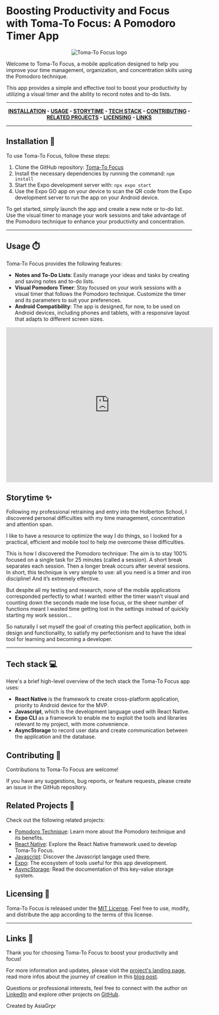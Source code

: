 # Boosting Productivity and Focus with Toma-To Focus: A Pomodoro Timer App
<div align="center">
<img src="https://miro.medium.com/v2/resize:fit:660/format:webp/1*ahMuw3WbvDf5YlQbbcUbSQ.png" alt="Toma-To Focus logo">
</div>


Welcome to Toma-To Focus, a mobile application designed to help you improve your time management, organization, and concentration skills using the Pomodoro technique. 

This app provides a simple and effective tool to boost your productivity by utilizing a visual timer and the ability to record notes and to-do lists.


---
<div align="center">

**[INSTALLATION](https://github.com/AsiaGrpr/TomaTo-Focus/blob/main/README.md#-installation)  - [USAGE](https://github.com/AsiaGrpr/TomaTo-Focus/blob/main/README.md#usage-%EF%B8%8F) - [STORYTIME](https://github.com/AsiaGrpr/TomaTo-Focus/blob/main/README.md#storytime-) - [TECH STACK](https://github.com/AsiaGrpr/TomaTo-Focus/blob/main/README.md#tech-stack--) - [CONTRIBUTING](https://github.com/AsiaGrpr/TomaTo-Focus/blob/main/README.md#contributing-) - [RELATED PROJECTS](https://github.com/AsiaGrpr/TomaTo-Focus/blob/main/README.md#related-projects-) - [LICENSING](https://github.com/AsiaGrpr/TomaTo-Focus/blob/main/README.md#licensing-) - [LINKS](https://github.com/AsiaGrpr/TomaTo-Focus/blob/main/README.md#links-)**

</div>

---

## Installation 🫥
To use Toma-To Focus, follow these steps:

1. Clone the GitHub repository: [Toma-To Focus](https://github.com/AsiaGrpr/TomaTo-Focus)
2. Install the necessary dependencies by running the command: `npm install`
3. Start the Expo development server with: `npx expo start`
4. Use the Expo GO app on your device to scan the QR code from the Expo development server to run the app on your Android device.

To get started, simply launch the app and create a new note or to-do list. Use the visual timer to manage your work sessions and take advantage of the Pomodoro technique to enhance your productivity and concentration.

---

## Usage ⏱️
Toma-To Focus provides the following features:

- **Notes and To-Do Lists**: Easily manage your ideas and tasks by creating and saving notes and to-do lists.
- **Visual Pomodoro Timer**: Stay focused on your work sessions with a visual timer that follows the Pomodoro technique. Customize the timer and its parameters to suit your preferences.
- **Android Compatibility**: The app is designed, for now, to be used on Android devices, including phones and tablets, with a responsive layout that adapts to different screen sizes.

<div align="center">
<iframe width="560" height="420" src="https://www.youtube.com/embed/G_ptF_4dcf0" frameborder="0" allowfullscreen></iframe>
</div>

## Storytime ✨
Following my professional retraining and entry into the Holberton School, I discovered personal difficulties with my time management, concentration and attention span.

I like to have a resource to optimize the way I do things, so I looked for a practical, efficient and mobile tool to help me overcome these difficulties.

This is how I discovered the Pomodoro technique:
The aim is to stay 100% focused on a single task for 25 minutes (called a session).
A short break separates each session. Then a longer break occurs after several sessions. In short, this technique is very simple to use: all you need is a timer and iron discipline! And it’s extremely effective.

But despite all my testing and research, none of the mobile applications corresponded perfectly to what I wanted: either the timer wasn’t visual and counting down the seconds made me lose focus, or the sheer number of functions meant I wasted time getting lost in the settings instead of quickly starting my work session…

So naturally I set myself the goal of creating this perfect application, both in design and functionality, to satisfy my perfectionism and to have the ideal tool for learning and becoming a developer.

---
## Tech stack  💻

Here's a brief high-level overview of the tech stack the Toma-To Focus app uses:

- **React Native** is the framework to create cross-platform application, priority to Android device for the MVP.
- **Javascript**, which is the development language used with React Native.
- **Expo CLI** as a framework to enable me to exploit the tools and libraries relevant to my project, with more convenience.
- **AsyncStorage** to record user data and create communication between the application and the database.

## Contributing 🚀
Contributions to Toma-To Focus are welcome! 

If you have any suggestions, bug reports, or feature requests, please create an issue in the GitHub repository.

## Related Projects 🎯
Check out the following related projects:

- [Pomodoro Technique](https://en.wikipedia.org/wiki/Pomodoro_Technique): Learn more about the Pomodoro technique and its benefits.
- [React Native](https://reactnative.dev/): Explore the React Native framework used to develop Toma-To Focus.
- [Javascript](https://www.javascript.com/): Discover the Javascript langage used there.
- [Expo](https://expo.dev/): The ecosystem of tools useful for this app development.
- [AsyncStorage](https://reactnative.dev/docs/asyncstorage): Read the documentation of this key-value storage system.

## Licensing 💾
Toma-To Focus is released under the [MIT License](https://opensource.org/licenses/MIT). Feel free to use, modify, and distribute the app according to the terms of this license.

---

## Links 🌟

Thank you for choosing Toma-To Focus to boost your productivity and focus! 

For more information and updates, please visit the [project's landing page](https://asiagrpr.wixsite.com/toma-to-focus), read more infos about the journey of creation in this [blog post](https://medium.com/@5634/boosting-productivity-and-focus-with-toma-to-focus-a-pomodoro-timer-app-9b5521c1e49b). 

Questions or professional interests, feel free to connect with the author on [LinkedIn](https://www.linkedin.com/in/asia-groupierre/) and explore other projects on [GitHub](https://github.com/AsiaGrpr).

Created by AsiaGrpr
